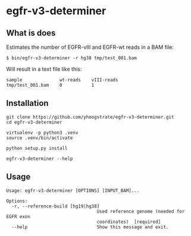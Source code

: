 # egfr-v3-determiner #

## What is does ##

Estimates the number of EGFR-vIII and EGFR-wt reads in a BAM file:

```
$ bin/egfr-v3-determiner -r hg38 tmp/test_001.bam
```

Will result in a text file like this:

```
sample              wt-reads    vIII-reads
tmp/test_001.bam    0           1
```

## Installation ##

```
git clone https://github.com/yhoogstrate/egfr-v3-determiner.git
cd egfr-v3-determiner

virtualenv -p python3 .venv
source .venv/bin/activate

python setup.py install

egfr-v3-determiner --help
```

## Usage ##

```
Usage: egfr-v3-determiner [OPTIONS] [INPUT_BAM]...

Options:
  -r, --reference-build [hg19|hg38]
                                  Used reference genome (needed for EGFR exon
                                  coordinates)  [required]
  --help                          Show this message and exit.
```

